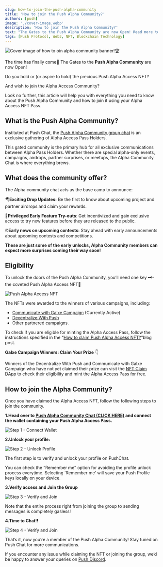 ```yaml
---
slug: how-to-join-the-push-alpha-community
title: 'How to join the Push Alpha Community?'
authors: [push]
image: './cover-image.webp'
description: 'How to join the Push Alpha Community?'
text: "The Gates to the Push Alpha Community are now Open! Read more to know how you can unlock the alpha community group chat using your Push Alpha Access NFT and get exciting drop updates."
tags: [Push Protocol, Web3, NFT, Blockchain Technology]
---
```


![Cover image of how to oin alpha community banner!🏆](./cover-image.webp)

<!--truncate-->


The time has finally come🚀
The Gates to the **Push Alpha Community** are now Open!

Do you hold or (or aspire to hold) the precious Push Alpha Access NFT?

And wish to join the Alpha Access Community?

Look no further, this article will help you with everything you need to know about the Push Alpha Community and how to join it  using  your Alpha Access NFT Pass.



## What is the Push Alpha Community?

Instituted at Push Chat, the [Push Alpha Community group chat](https://app.push.org/chat/chatid:37799f9cb3ffd83eff4d2dc18913a3d9607f9c787a4374a7b3259bda28242cd6?utm_source=google&utm_medium=blog&utm_campaign=alpha_nft_chat) is an exclusive gathering of Alpha Access Pass Holders.

This gated community is the primary hub for all exclusive communications between Alpha Pass Holders. Whether there are special alpha-only events, campaigns, airdrops, partner surprises, or meetups, the Alpha Community Chat is where everything brews.



## What does the community offer?

The Alpha community chat acts as the base camp to announce:

🪂**Exciting Drop Updates:** Be the first to know about upcoming project and partner airdrops and claim your rewards.

💎**Privileged Early Feature Try-outs**: Get incentivized and gain exclusive access to try new features before they are released to the public.

⏰**Early news on upcoming contests:** Stay ahead with early announcements about upcoming contests and competitions.

**These are just some of the early unlocks, Alpha Community members can expect more surprises coming their way soon!**


## Eligibility

To unlock the doors of the Push Alpha Community, you’ll need one key 🗝- the coveted Push Alpha Access NFT🌟

![Push Alpha Access NFT](./image1.gif)

The  NFTs were awarded to the winners of various campaigns, including:

- [Communicate with Galxe Campaign](https://bit.ly/4anuEL5) (Currently Active)
- [Decentralize With Push](https://app.galxe.com/PushProtocol/campaign/GCsdpt4Jjk)
- Other partnered campaigns.

To check if you are eligible for minting the Alpha Access Pass, follow the instructions specified in the “[How to claim Push Alpha Access NFT?](https://push.org/blog/how-to-claim-push-alpha-access-nft/?utm_source=google&utm_medium=blog&utm_campaign=aplha_nft_chat)”blog post.

**Galxe Campaign Winners: Claim Your Prize** 👇

Winners of the Decentralize With Push and Communicate with Galxe Campaign who have not yet claimed their prize can visit the [NFT Claim DApp](https://app.push.org/claim/galxe?utm_source=google&utm_medium=blog&utm_campaign=alpha_nft_chat) to check their eligibility and mint the Alpha Access Pass for free.


## How to join the Alpha Community?

Once you have claimed the Alpha Access NFT, follow the following steps to join the community.

**1.Head over to [Push Alpha Community Chat (CLICK HERE)](https://app.push.org/chat/chatid:37799f9cb3ffd83eff4d2dc18913a3d9607f9c787a4374a7b3259bda28242cd6?utm_source=google&utm_medium=twitter&utm_campaign=alpha_nft_chat) and connect the wallet containing your Push Alpha Access Pass.**

![Step 1 - Connect Wallet](./image2.webp)

**2.Unlock your profile:**

![Step 2 - Unlock Profile](./image3.webp)

The first step is to verify and unlock your profile on PushChat.

You can check the “Remember me” option for avoiding the profile unlock process everytime.
Selecting 'Remember me' will save your Push Profile keys locally on your device.

**3.Verify access and Join the Group**

![Step 3 - Verify and Join](./image4.webp)

Note that the entire process right from joining the group to sending messages is completely gasless!

**4.Time to Chat!!**

![Step 4 - Verify and Join](./image5.webp)

That’s it, now you’re a member of the Push Alpha Community!
Stay tuned on Push Chat for more communications.



If you encounter any issue while claiming the NFT or joining the group, we’d be happy to answer your queries on  [Push Discord](https://discord.com/invite/pushchain).